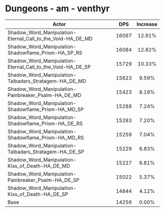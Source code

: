 # Dungeons - am - venthyr
| Actor | DPS | Increase |
|---|:---:|:---:|
|Shadow_Word_Manipulation-Eternal_Call_to_the_Void-HA_DE_MD|16097|12.91%|
|Shadow_Word_Manipulation-Shadowflame_Prism-HA_SP_RS|16084|12.82%|
|Shadow_Word_Manipulation-Eternal_Call_to_the_Void-HA_DE_SP|15729|10.33%|
|Shadow_Word_Manipulation-Talbadars_Stratagem-HA_DE_MD|15623|9.59%|
|Shadow_Word_Manipulation-Painbreaker_Psalm-HA_DE_MD|15423|8.19%|
|Shadow_Word_Manipulation-Shadowflame_Prism-HA_MD_SP|15288|7.24%|
|Shadow_Word_Manipulation-Shadowflame_Prism-HA_DE_RS|15283|7.20%|
|Shadow_Word_Manipulation-Shadowflame_Prism-HA_MD_RS|15259|7.04%|
|Shadow_Word_Manipulation-Talbadars_Stratagem-HA_DE_SP|15229|6.83%|
|Shadow_Word_Manipulation-Kiss_of_Death-HA_DE_MD|15227|6.81%|
|Shadow_Word_Manipulation-Painbreaker_Psalm-HA_DE_SP|15022|5.37%|
|Shadow_Word_Manipulation-Kiss_of_Death-HA_DE_SP|14844|4.12%|
|Base|14256|0.00%|
